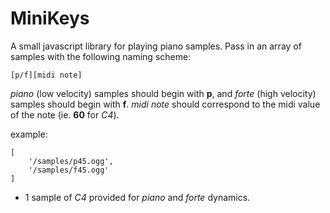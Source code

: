 # MiniKeys

A small javascript library for playing piano samples. Pass in an array of samples with the following naming scheme:

`[p/f][midi note]`

*piano* (low velocity) samples should begin with **p**, and *forte* (high velocity) samples should begin with **f**. *midi note* should correspond to the midi value of the note (ie. **60** for *C4*).

example:
```
[
    '/samples/p45.ogg',
    '/samples/f45.ogg'
]
```
- 1 sample of *C4* provided for *piano* and *forte* dynamics.